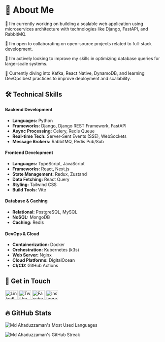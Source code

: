 # 👋 About Me

🔧 I’m currently working on building a scalable web application using microservices architecture with technologies like Django, FastAPI, and RabbitMQ.

🤝 I’m open to collaborating on open-source projects related to full-stack development.

🧠 I’m actively looking to improve my skills in optimizing database queries for large-scale systems.

🚀 Currently diving into Kafka, React Native, DynamoDB, and learning DevOps best practices to improve deployment and scalability.

## 🛠 Technical Skills

#### **Backend Development**

- **Languages:** Python
- **Frameworks:** Django, Django REST Framework, FastAPI
- **Async Processing:** Celery, Redis Queue
- **Real-time Tech:** Server-Sent Events (SSE), WebSockets
- **Message Brokers:** RabbitMQ, Redis Pub/Sub

#### **Frontend Development**

- **Languages:** TypeScript, JavaScript
- **Frameworks:** React, Next.js
- **State Management:** Redux, Zustand
- **Data Fetching:** React Query
- **Styling:** Tailwind CSS
- **Build Tools:** Vite

#### **Database & Caching**

- **Relational:** PostgreSQL, MySQL
- **NoSQL:** MongoDB
- **Caching:** Redis

#### **DevOps & Cloud**

- **Containerization:** Docker
- **Orchestration:** Kubernetes (k3s)
- **Web Server:** Nginx
- **Cloud Platforms:** DigitalOcean
- **CI/CD:** GitHub Actions

## 🔗 Get in Touch

<p align="left">
  <a href="https://www.linkedin.com/in/mdahaduzzamanhridoy" target="blank">
    <img src="https://raw.githubusercontent.com/rahuldkjain/github-profile-readme-generator/master/src/images/icons/Social/linked-in-alt.svg" alt="LinkedIn" height="30" width="40" />
  </a>
  <a href="https://x.com/mdahaduzzamanhr" target="blank">
    <img src="https://raw.githubusercontent.com/rahuldkjain/github-profile-readme-generator/master/src/images/icons/Social/twitter.svg" alt="Twitter" height="30" width="40" />
  </a>
  <a href="https://www.facebook.com/mdahaduzzamanhridoybd" target="blank">
    <img src="https://raw.githubusercontent.com/rahuldkjain/github-profile-readme-generator/master/src/images/icons/Social/facebook.svg" alt="Facebook" height="30" width="40" />
  </a>
  <a href="https://www.instagram.com/mdahaduzzamanhr" target="blank">
    <img src="https://raw.githubusercontent.com/rahuldkjain/github-profile-readme-generator/master/src/images/icons/Social/instagram.svg" alt="Instagram" height="30" width="40" />
  </a>
</p>

## 🔥 GitHub Stats
![Md Ahaduzzaman's Most Used Languages](https://github-readme-stats.vercel.app/api/top-langs/?username=mdahaduzzaman&langs_count=10&layout=compact&theme=radical)

![Md Ahaduzzaman's GitHub Streak](https://streak-stats.demolab.com/?user=mdahaduzzaman&theme=radical)

